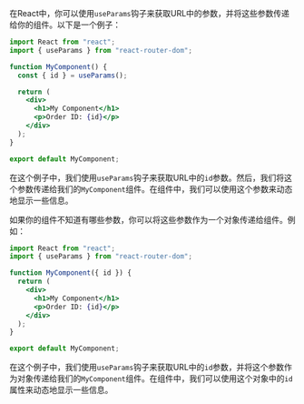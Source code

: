 在React中，你可以使用`useParams`钩子来获取URL中的参数，并将这些参数传递给你的组件。以下是一个例子：

```jsx
import React from "react";
import { useParams } from "react-router-dom";

function MyComponent() {
  const { id } = useParams();

  return (
    <div>
      <h1>My Component</h1>
      <p>Order ID: {id}</p>
    </div>
  );
}

export default MyComponent;
```

在这个例子中，我们使用`useParams`钩子来获取URL中的`id`参数。然后，我们将这个参数传递给我们的`MyComponent`组件。在组件中，我们可以使用这个参数来动态地显示一些信息。

如果你的组件不知道有哪些参数，你可以将这些参数作为一个对象传递给组件。例如：

```jsx
import React from "react";
import { useParams } from "react-router-dom";

function MyComponent({ id }) {
  return (
    <div>
      <h1>My Component</h1>
      <p>Order ID: {id}</p>
    </div>
  );
}

export default MyComponent;
```

在这个例子中，我们使用`useParams`钩子来获取URL中的`id`参数，并将这个参数作为对象传递给我们的`MyComponent`组件。在组件中，我们可以使用这个对象中的`id`属性来动态地显示一些信息。

